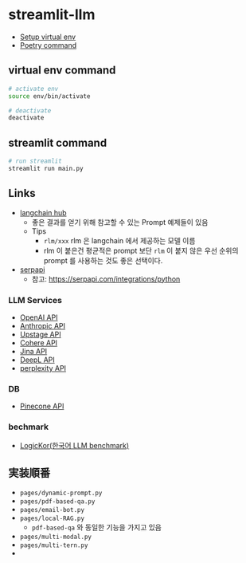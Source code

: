# streamlit-llm

- [Setup virtual env](./docs/setup/setup-virtual-env.md)
- [Poetry command](docs/portry-command.md)

## virtual env command

```bash
# activate env
source env/bin/activate

# deactivate
deactivate
```

## streamlit command

```bash
# run streamlit
streamlit run main.py
```

## Links

- [langchain hub](https://smith.langchain.com/hub)
  - 좋은 결과를 얻기 위해 참고할 수 있는 Prompt 예제들이 있음
  - Tips
    - `rlm/xxx` rlm 은 langchain 에서 제공하는 모델 이름
    - rlm 이 붙은건 평균적은 prompt 보단 `rlm` 이 붙지 않은 우선 순위의 prompt 를 사용하는 것도 좋은 선택이다.
- [serpapi](https://serpapi.com/integrations/python)
  - 참고: https://serpapi.com/integrations/python

### LLM Services

- [OpenAI API](https://platform.openai.com/)
- [Anthropic API](https://console.anthropic.com/)
- [Upstage API](https://upstage.ai/)
- [Cohere API](https://cohere.com/)
- [Jina API](https://jina.ai/)
- [DeepL API](https://www.deepl.com/docs-api)
- [perplexity API](https://pplx.ai/)

### DB

- [Pinecone API](https://www.pinecone.io/)

### bechmark

- [LogicKor(한국어 LLM benchmark)](https://lk.instruct.kr/)

## 実装順番

- `pages/dynamic-prompt.py`
- `pages/pdf-based-qa.py`
- `pages/email-bot.py`
- `pages/local-RAG.py`
  - `pdf-based-qa` 와 동일한 기능을 가지고 있음
- `pages/multi-modal.py`
- `pages/multi-tern.py`
-
